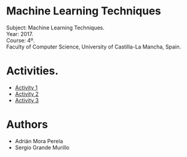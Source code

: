 
# Machine Learning Techniques

Subject: Machine Learning Techniques.  
Year: 2017.  
Course: 4º.  
Faculty of Computer Science, University of Castilla-La Mancha, Spain.

# Activities.  

* [Activity 1](https://github.com/AdrianMoPe/Tecnicas-de-Aprendizaje-Automatico/tree/master/Activity_1)
* [Activity 2](https://github.com/AdrianMoPe/Tecnicas-de-Aprendizaje-Automatico/tree/master/Activity_2)
* [Activity 3](https://github.com/AdrianMoPe/Tecnicas-de-Aprendizaje-Automatico/tree/master/Activity_3)


# Authors

* Adrián Mora Perela
* Sergio Grande Murillo
